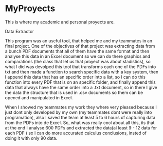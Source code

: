 # MyProyects
This is where my academic and personal proyects are. 

Data Extractor

This program was an useful tool, that helped me and my teammates in an final project.
One of the objectives of that project was extracting data from a bunch PDF documents that all of them have the same format and then analyse this data in an
Excel document so we can do there graphics and comparations (the class that let us that proyect was about stadistics), so what I did was devolped this tool that transforms
each one of the PDFs into txt and then made a function to search specific data with a key system, then I append this data that has an specific order into a list, so I can do 
this function into every PDF that is on an specific folder, and finally append this data that always have the same order into a .txt document, so in there I give the data the
structure that is used in .csv documents so them can be opened and manipulated in Excel.

When I showed my teammates my work they where very pleased because I just dont only developed by my own (my teammates dont were really into programation), also
I saved the team at least 5 to 6 hours of capturing data from the PDFs into de Excel. So, what was really cool about all this, its that at the end I analyse 600 PDFs and 
extracted the data(al least 9 - 12 data for each PDF ) so I can do more accurated calculus conclusions, insted of doing it with only 90 data.

